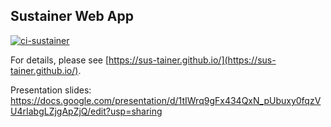 ## Sustainer Web App

[![ci-sustainer](https://github.com/sus-tainer/sustainer/actions/workflows/ci.yml/badge.svg)](https://github.com/sus-tainer/sustainer/actions/workflows/ci.yml)

For details, please see [https://sus-tainer.github.io/](https://sus-tainer.github.io/).

Presentation slides:
https://docs.google.com/presentation/d/1tIWrq9gFx434QxN_pUbuxy0fqzVU4rIabgLZjgApZjQ/edit?usp=sharing
